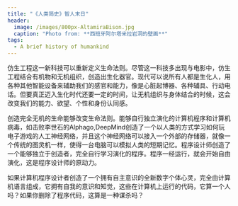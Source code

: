 ```yaml
---
title: "《人类简史》智人末日"
header:
  image: /images/800px-AltamiraBison.jpg
  caption: "Photo from: **西班牙阿尔塔米拉岩洞的壁画**"
tags:
  - A brief history of humankind
---
```


仿生工程这一新科技可以重新定义生命法则。尽管这一科技多出现与电影中，仿生工程结合有机物和无机组织，创造出生化器官。现代可以说所有人都是生化人，用各种其他智能设备来辅助我们的感官和能力，像是心脏起博器、各种辅具、行动电话。但要真正迈入生化时代还要一定的时间，让无机组织与身体结合的时候，这会改变我们的能力、欲望、个性和身份认同感。

创造完全无机的生命能够改变生命法则。能够自行独立演化的计算机程序和计算机病毒，如击败李世石的Alphago,DeepMind创造了一个以人类的方式学习如何玩电子游戏的人工神经网络，并且这个神经网络可以接入一个外部的存储器，就像一个传统的图灵机一样，使得一台电脑可以模拟人类的短期记忆。程序设计师创造了一个能够独立于创造者，完全自行学习演化的程序。程序一经运行，就会开始自由演化，这是程序设计师的原动力。

如果计算机程序设计者创造了一个拥有自主意识的全新数字个体心灵，完全由计算机语言组成，它拥有自我的意识和知觉，这些在计算机上运行的代码，它算一个人吗？如果你删除了程序代码，这算是一种谋杀吗？
